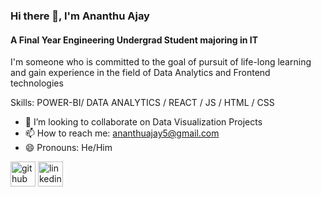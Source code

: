 ### Hi there 👋, I'm Ananthu Ajay
#### A Final Year Engineering Undergrad Student majoring in IT
I'm someone who is committed to the goal of pursuit of life-long learning and gain experience in the field of Data Analytics and  Frontend technologies

Skills: POWER-BI/ DATA ANALYTICS / REACT / JS / HTML / CSS

- 👯 I’m looking to collaborate on Data Visualization Projects 
- 📫 How to reach me: ananthuajay5@gmail.com 
- 😄 Pronouns: He/Him 


[<img src='https://cdn.jsdelivr.net/npm/simple-icons@3.0.1/icons/github.svg' alt='github' height='40'>](https://github.com/https://github.com/ananthuajay)  [<img src='https://cdn.jsdelivr.net/npm/simple-icons@3.0.1/icons/linkedin.svg' alt='linkedin' height='40'>](https://www.linkedin.com/in/https://www.linkedin.com/in/ananthu-ajay-710417155//)  


